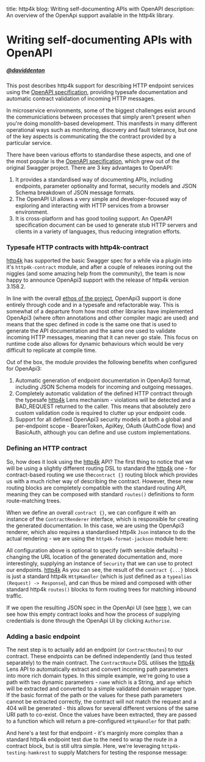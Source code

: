 title: http4k blog: Writing self-documenting APIs with OpenAPI
description: An overview of the OpenApi support available in the http4k library.

# Writing self-documenting APIs with OpenAPI

##### [@daviddenton][github]

This post describes http4k support for describing HTTP endpoint services using the [OpenAPI specification], providing typesafe documentation and automatic contract validation of incoming 
HTTP messages.

In microservice environments, some of the biggest challenges exist around the communiciations between processes that simply aren't present when you're doing monolith-based development. This manifests in many different operational ways such as monitoring, discovery and fault tolerance, but one of the key aspects is communicating the the contract provided by a particular service.

There have been various efforts to standardise these aspects, and one of the most popular is the [OpenAPI specification], which grew out of the original Swagger project. There are 3 key advantages to OpenAPI:

1. It provides a standardised way of documenting APIs, including endpoints, parameter optionality and format, security models and JSON Schema breakdown of JSON message formats.
1. The OpenAPI UI allows a very simple and developer-focused way of exploring and interacting with HTTP services from a browser environment.
1. It is cross-platform and has good tooling support. An OpenAPI specification document can be used to generate stub HTTP servers and clients in a variety of languages, thus reducing integration efforts.

### Typesafe HTTP contracts with http4k-contract

[http4k] has supported the basic Swagger spec for a while via a plugin into it's `http4k-contract` module, and after a couple of releases ironing out the niggles (and some amazing help from the community), the team is now happy to announce OpenApi3 support with the release of http4k version 3.158.2.

In line with the overall [ethos of the project](/rationale), OpenApi3 support is done entirely through code and in a typesafe and refactorable way. This is somewhat of a departure from how most other libraries have implemented OpenApi3 (where often annotations and other compiler magic are used) and means that the spec defined in code is the same one that is used to generate the API documentation and the same one used to validate incoming HTTP messages, meaning that it can never go stale. This focus on runtime code also allows for dynamic behaviours which would be very difficult to replicate at compile time.

Out of the box, the module provides the following benefits when configured for OpenApi3:

1. Automatic generation of endpoint documentation in OpenApi3 format, including JSON Schema models for incoming and outgoing messages.
1. Completely automatic validation of the defined HTTP contract through the typesafe [http4k] Lens mechanism - violations will be detected and a BAD_REQUEST returned to the caller. This means that absolutely zero custom validation code is required to clutter up your endpoint code.
1. Support for all defined OpenApi3 security models at both a global and per-endpoint scope - BearerToken, ApiKey, OAuth (AuthCode flow) and BasicAuth, although you can define and use custom implementations.

### Defining an HTTP contract
So, how does it look using the [http4k] API? The first thing to notice that we will be using a slightly different routing DSL to standard the [http4k] one - for contract-based routing we use the`contract {}` routing block which provides us with a much richer way of describing the contract. However, these new routing blocks are completely compatible with the standard routing API, meaning they can be composed with standard `routes()` definitions to form route-matching trees.

When we define an overall `contract {}`, we can configure it with an instance of the `ContractRenderer` interface, which is responsible for creating the generated documentation. In this case, we are using the OpenApi3 renderer, which also requires a standardised http4k `Json` instance to do the actual rendering - we are using the `http4k-format-jackson` module here:

<script src="https://gist-it.appspot.com/https://github.com/http4k/http4k/blob/master/src/docs/blog/self_documenting_apis/basic_contract.kt"></script>

All configuration above is optional to specify (with sensible defaults) - changing the URL location of the generated documentation and, more interestingly, supplying an instance of `Security` that we can use to protect our endpoints. [http4k] 
As you can see, the result of the `contract {...}` block is just a standard http4k `HttpHandler` (which is just defined as a `typealias (Request) -> Response`), and can thus be mixed and composed with other standard http4k `routes()` blocks to form routing trees for matching inbound traffic.

If we open the resulting JSON spec in the OpenApi UI (see [here](https://www.http4k.org/openapi3/?url=https%3A%2F%2Fraw.githubusercontent.com%2Fhttp4k%2Fhttp4k%2Fmaster%2Fsrc%2Fdocs%2Fblog%2Fself_documenting_apis%2Fbasic_contract.json) ), we can see how this empty contract looks and how the process of supplying credentials is done through the OpenApi UI by clicking `Authorise`.

### Adding a basic endpoint
The next step is to actually add an endpoint (or `ContractRoutes`) to our contract. These endpoints can be defined independently (and thus tested separately) to the main contract. The `ContractRoute` DSL utilises the [http4k] Lens API to automatically extract and convert incoming path parameters into more rich domain types. In this simple example, we're going to use a path with two dynamic parameters - `name` which is a String, and `age` which will be extracted and converted to a simple validated domain wrapper type. If the basic format of the path or the values for these path parameters cannot be extracted correctly, the contract will not match the request and a 404 will be generated - this allows for several different versions of the same URI path to co-exist. Once the values have been extracted, they are passed to a function which will return a pre-configured `HttpHandler` for that path:

<script src="https://gist-it.appspot.com/https://github.com/http4k/http4k/blob/master/src/docs/blog/self_documenting_apis/basic_endpoint.kt"></script>

And here's a test for that endpoint - it's marginly more complex than a standard http4k endpoint test due to the need to wrap the route in a contract block, but is still ultra simple. Here, we're leveraging `http4k-testing-hamkrest` to supply Matchers for testing the response message:

<script src="https://gist-it.appspot.com/https://github.com/http4k/http4k/blob/master/src/docs/blog/self_documenting_apis/basic_endpoint_test.kt"></script>


[github]: http://github.com/daviddenton
[http4k]: https://http4k.org
[OpenAPI specification]: https://swagger.io/specification/
